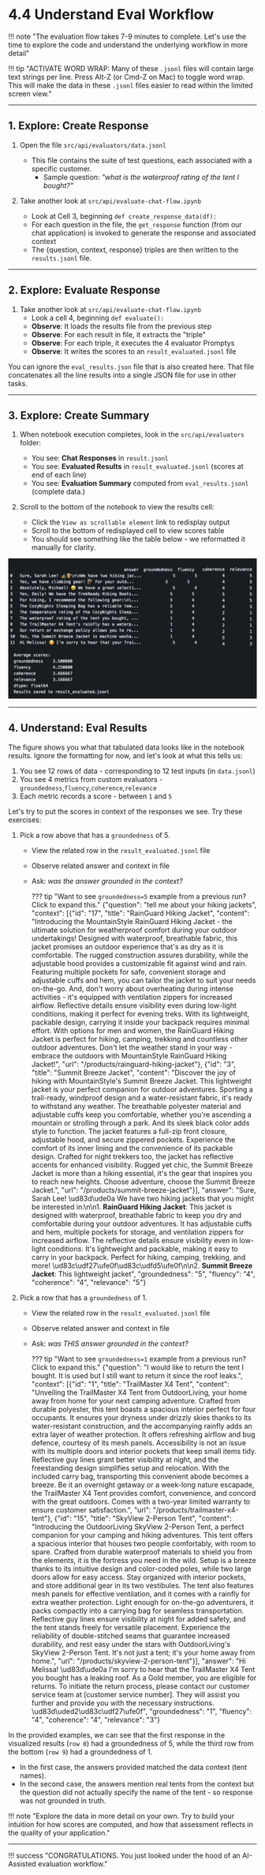 
# 4.4 Understand Eval Workflow

!!! note "The evaluation flow takes 7-9 minutes to complete. Let's use the time to explore the code and understand the underlying workflow in more detail"

!!! tip "ACTIVATE WORD WRAP: Many of these `.jsonl` files will contain large text strings per line. Press Alt-Z (or Cmd-Z on Mac) to toggle word wrap. This will make the data in these `.jsonl` files easier to read within the limited screen view."

---

## 1. Explore: Create Response

1. Open the file `src/api/evaluators/data.jsonl`
    - This file contains the suite of test questions, each associated with a specific customer.
       - Sample question: _"what is the waterproof rating of the tent I bought?"_

1. Take another look at  `src/api/evaluate-chat-flow.ipynb`
    - Look at Cell 3, beginning `def create_response_data(df):`
    - For each question in the file, the `get_response` function (from our chat application) is invoked to generate the response and associated context
    - The {question, context, response} triples are then written to the `results.jsonl` file.


---

## 2. Explore: Evaluate Response

1. Take another look at  `src/api/evaluate-chat-flow.ipynb`
    - Look a cell 4, beginning `def evaluate():`
    - **Observe**: It loads the results file from the previous step
    - **Observe**: For each result in file, it extracts the "triple"
    - **Observe**: For each triple, it executes the 4 evaluator Promptys
    - **Observe**: It writes the scores to an `result_evaluated.jsonl` file

You can ignore the `eval_results.json` file that is also created here. That file concatenates all the line results into a single JSON file for use in other tasks.

---

## 3. Explore: Create Summary

1. When notebook execution completes, look in the `src/api/evaluators` folder:
    - You see: **Chat Responses** in `result.jsonl`
    - You see: **Evaluated Results** in `result_evaluated.jsonl` (scores at end of each line)
    - You see: **Evaluation Summary** computed from `eval_results.jsonl` (complete data.)

1. Scroll to the bottom of the notebook to view the results cell:
    - Click the `View as scrollable element` link to redisplay output
    - Scroll to the bottom of redisplayed cell to view scores table
    - You should see something like the table below - we reformatted it manually for clarity.

![Eval](./../../img/tabular-eval.png)

---

## 4. Understand: Eval Results

The figure shows you what that tabulated data looks like in the notebook results. Ignore the formatting for now, and let's look at what this tells us:

1. You see 12 rows of data - corresponding to 12 test inputs (in `data.jsonl`)
1. You see 4 metrics from custom evaluators - `groundedness`,`fluency`,`coherence`,`relevance`
1. Each metric records a score - between `1` and `5`

Let's try to put the scores in context of the responses we see. Try these exercises:

1. Pick a row above that has a `groundedness` of 5.
    - View the related row in the `result_evaluated.jsonl` file
    - Observe related answer and context in file 
    - Ask: _was the answer grounded in the context?_

        ??? tip "Want to see `groundedness=5` example from a previous run? Click to expand this."
            {"question": "tell me about your hiking jackets", "context": [{"id": "17", "title": "RainGuard Hiking Jacket", "content": "Introducing the MountainStyle RainGuard Hiking Jacket - the ultimate solution for weatherproof comfort during your outdoor undertakings! Designed with waterproof, breathable fabric, this jacket promises an outdoor experience that's as dry as it is comfortable. The rugged construction assures durability, while the adjustable hood provides a customizable fit against wind and rain. Featuring multiple pockets for safe, convenient storage and adjustable cuffs and hem, you can tailor the jacket to suit your needs on-the-go. And, don't worry about overheating during intense activities - it's equipped with ventilation zippers for increased airflow. Reflective details ensure visibility even during low-light conditions, making it perfect for evening treks. With its lightweight, packable design, carrying it inside your backpack requires minimal effort. With options for men and women, the RainGuard Hiking Jacket is perfect for hiking, camping, trekking and countless other outdoor adventures. Don't let the weather stand in your way - embrace the outdoors with MountainStyle RainGuard Hiking Jacket!", "url": "/products/rainguard-hiking-jacket"}, {"id": "3", "title": "Summit Breeze Jacket", "content": "Discover the joy of hiking with MountainStyle's Summit Breeze Jacket. This lightweight jacket is your perfect companion for outdoor adventures. Sporting a trail-ready, windproof design and a water-resistant fabric, it's ready to withstand any weather. The breathable polyester material and adjustable cuffs keep you comfortable, whether you're ascending a mountain or strolling through a park. And its sleek black color adds style to function. The jacket features a full-zip front closure, adjustable hood, and secure zippered pockets. Experience the comfort of its inner lining and the convenience of its packable design. Crafted for night trekkers too, the jacket has reflective accents for enhanced visibility. Rugged yet chic, the Summit Breeze Jacket is more than a hiking essential, it's the gear that inspires you to reach new heights. Choose adventure, choose the Summit Breeze Jacket.", "url": "/products/summit-breeze-jacket"}], "answer": "Sure, Sarah Lee! \ud83d\ude0a We have two hiking jackets that you might be interested in:\n\n1. **RainGuard Hiking Jacket**: This jacket is designed with waterproof, breathable fabric to keep you dry and comfortable during your outdoor adventures. It has adjustable cuffs and hem, multiple pockets for storage, and ventilation zippers for increased airflow. The reflective details ensure visibility even in low-light conditions. It's lightweight and packable, making it easy to carry in your backpack. Perfect for hiking, camping, trekking, and more! \ud83c\udf27\ufe0f\ud83c\udfd5\ufe0f\n\n2. **Summit Breeze Jacket**: This lightweight jacket", "groundedness": "5", "fluency": "4", "coherence": "4", "relevance": "5"}

1. Pick a row that has a `groundedness` of 1.
    - View the related row in the `result_evaluated.jsonl` file
    - Observe related answer and context in file
    - Ask: _was THIS answer grounded in the context?_

        ??? tip "Want to see `groundedness=1` example from a previous run? Click to expand this."
            {"question": "I would like to return the tent I bought. It is used but I still want to return it since the roof leaks.", "context": [{"id": "1", "title": "TrailMaster X4 Tent", "content": "Unveiling the TrailMaster X4 Tent from OutdoorLiving, your home away from home for your next camping adventure. Crafted from durable polyester, this tent boasts a spacious interior perfect for four occupants. It ensures your dryness under drizzly skies thanks to its water-resistant construction, and the accompanying rainfly adds an extra layer of weather protection. It offers refreshing airflow and bug defence, courtesy of its mesh panels. Accessibility is not an issue with its multiple doors and interior pockets that keep small items tidy. Reflective guy lines grant better visibility at night, and the freestanding design simplifies setup and relocation. With the included carry bag, transporting this convenient abode becomes a breeze. Be it an overnight getaway or a week-long nature escapade, the TrailMaster X4 Tent provides comfort, convenience, and concord with the great outdoors. Comes with a two-year limited warranty to ensure customer satisfaction.", "url": "/products/trailmaster-x4-tent"}, {"id": "15", "title": "SkyView 2-Person Tent", "content": "Introducing the OutdoorLiving SkyView 2-Person Tent, a perfect companion for your camping and hiking adventures. This tent offers a spacious interior that houses two people comfortably, with room to spare. Crafted from durable waterproof materials to shield you from the elements, it is the fortress you need in the wild. Setup is a breeze thanks to its intuitive design and color-coded poles, while two large doors allow for easy access. Stay organized with interior pockets, and store additional gear in its two vestibules. The tent also features mesh panels for effective ventilation, and it comes with a rainfly for extra weather protection. Light enough for on-the-go adventurers, it packs compactly into a carrying bag for seamless transportation. Reflective guy lines ensure visibility at night for added safety, and the tent stands freely for versatile placement. Experience the reliability of double-stitched seams that guarantee increased durability, and rest easy under the stars with OutdoorLiving's SkyView 2-Person Tent. It's not just a tent; it's your home away from home.", "url": "/products/skyview-2-person-tent"}], "answer": "Hi Melissa! \ud83d\ude0a I'm sorry to hear that the TrailMaster X4 Tent you bought has a leaking roof. As a Gold member, you are eligible for returns. To initiate the return process, please contact our customer service team at [customer service number]. They will assist you further and provide you with the necessary instructions. \ud83d\uded2\ud83c\udf27\ufe0f", "groundedness": "1", "fluency": "4", "coherence": "4", "relevance": "3"}

In the provided examples, we can see that the first response in the visualized results (`row 0`) had a groundedness of 5, while the third row from the bottom (`row 9`) had a groundedness of 1. 

- In the first case, the answers provided matched the data context (tent names). 
- In the second case, the answers mention real tents from the context but the question did not actually specify the name of the tent - so response was not grounded in truth.

!!! note "Explore the data in more detail on your own. Try to build your intuition for how scores are computed, and how that assessment reflects in the quality of your application."

---

!!! success "CONGRATULATIONS. You just looked under the hood of an AI-Assisted evaluation workflow."
